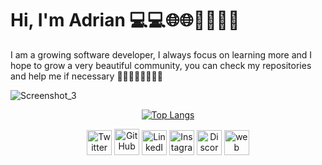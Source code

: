 ### <h1>Hi, I'm Adrian 💻💻🌐🌐🫡🫡👋👋</h1>

I am a growing software developer, I always focus on learning more and I hope to grow a very beautiful community, you can check my repositories and help me if necessary 🌹🌹✨✨😁😁😁😁

![Screenshot_3](https://user-images.githubusercontent.com/106008224/217951791-55116f9d-00ee-4cb0-b8e8-0d0ed801d548.png)

<div align="center">
	
[![Top Langs](https://github-readme-stats.vercel.app/api/top-langs/?username=adriancelistorres&layout=compact)](https://github.com/anuraghazra/github-readme-stats)
</div>

<p align="center">
	<a href="https://twitter.com/ancel_dev18"><img style="width:40px;height: 40px;" src="https://www.jcdiez.com/wp-content/uploads/2015/09/icono-twitter.png" alt="Twitter"></a>
	<a href="https://github.com/adriancelistorres"><img style="width:40px;height: 42px;" src="https://camo.githubusercontent.com/f3a65fc948406472ca95fef4e34afa706822a836ba3853eb9c99c3ce63d56da6/68747470733a2f2f64617368626f6172642e736e617063726166742e696f2f736974655f6d656469612f6170706d656469612f323031372f30372f6769742d6769746875622d6875622d69636f6e2d32352e706e67" alt="GitHub"></a>
	<a href="https://www.linkedin.com/in/adrian-celis-torres-843721221/"><img style="width:40px;height: 40px;" src="https://www.concepto05.com/wp-content/uploads/2012/03/social_linkedin_box_blue.png" alt="LinkedIn"></a>
	<a rel="me" href="https://www.instagram.com/ancel_dev18/"><img  style="width:40px;height: 40px;" src="https://heysocialgeek.com/wp-content/uploads/2018/10/instagram-4.png" alt="Instagram"></a>
	<a href="https://discord.gg/AF5535tNg7"><img style="width:40px;height: 40px;" src="https://theme.zdassets.com/theme_assets/678183/84b82d07b293907113d9d4dafd29bfa170bbf9b6.ico" alt="Discord"></a>
	<a href="/"><img style="width:40px;height: 40px;" src="https://scaleupyourpractice.com/wp-content/uploads/2019/05/web-icon.png" alt="web"></a>
</p>









<!--

```js
const peru = {
  pronouns: "she" | "her",
  code: [Javascript, Typescript, HTML, CSS, Python, Java, c#],
  tools: [React, Redux, Node, Styled-Components, Jest, Docker],
  architecture: ["microservices", "event-driven", "clean architecture"],
```

**adriancelistorres/adriancelistorres** is a ✨ _special_ ✨ repository because its `README.md` (this file) appears on your GitHub profile.
  techCommunities: {
                        coorganizer: "AfroPython",
                        speaker: "Latinity",
                        mentor: "EducaTRANSforma"
                      },
 challenge: "I am doing the #100DaysOfCode challenge focused on react and typescript"
}

Here are some ideas to get you started:

- 🔭 I’m currently working on ...
- 🌱 I’m currently learning ...
- 👯 I’m looking to collaborate on ...
- 🤔 I’m looking for help with ...
- 💬 Ask me about ...
- 📫 How to reach me: ...
- 😄 Pronouns: ...
- ⚡ Fun fact: ...
-->
